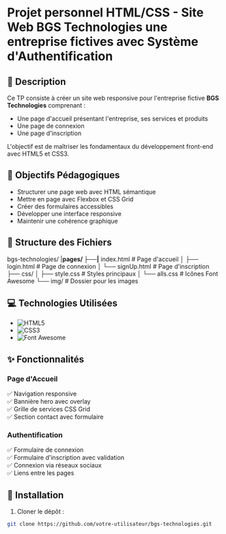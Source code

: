 # Projet personnel HTML/CSS - Site Web BGS Technologies une entreprise fictives avec Système d'Authentification 

## 📝 Description
Ce TP consiste à créer un site web responsive pour l'entreprise fictive **BGS Technologies** comprenant :
- Une page d'accueil présentant l'entreprise, ses services et produits
- Une page de connexion
- Une page d'inscription

L'objectif est de maîtriser les fondamentaux du développement front-end avec HTML5 et CSS3.

## 🎯 Objectifs Pédagogiques
- Structurer une page web avec HTML sémantique
- Mettre en page avec Flexbox et CSS Grid
- Créer des formulaires accessibles
- Développer une interface responsive
- Maintenir une cohérence graphique

## 📂 Structure des Fichiers
bgs-technologies/
|__pages/
├──|__ index.html # Page d'accueil
│ ├── login.html # Page de connexion
│ └── signUp.html # Page d'inscription
├── css/
│ ├── style.css # Styles principaux
│ └── alls.css # Icônes Font Awesome
└── img/ # Dossier pour les images

## 💻 Technologies Utilisées
- ![HTML5](https://img.shields.io/badge/HTML5-E34F26?logo=html5&logoColor=white)
- ![CSS3](https://img.shields.io/badge/CSS3-1572B6?logo=css3&logoColor=white)
- ![Font Awesome](https://img.shields.io/badge/Font_Awesome-528DD7?logo=font-awesome&logoColor=white)

## ✨ Fonctionnalités
### Page d'Accueil
✅ Navigation responsive  
✅ Bannière hero avec overlay  
✅ Grille de services CSS Grid  
✅ Section contact avec formulaire  

### Authentification
✅ Formulaire de connexion  
✅ Formulaire d'inscription avec validation  
✅ Connexion via réseaux sociaux  
✅ Liens entre les pages  

## 🔧 Installation
1. Cloner le dépôt :
```bash
git clone https://github.com/votre-utilisateur/bgs-technologies.git
